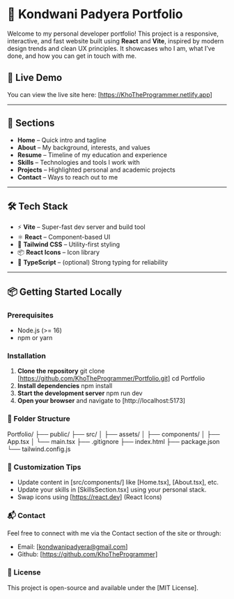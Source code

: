 # 💼 Kondwani Padyera Portfolio

Welcome to my personal developer portfolio! This project is a responsive, interactive, and fast website built using **React** and **Vite**, inspired by modern design trends and clean UX principles. It showcases who I am, what I’ve done, and how you can get in touch with me.

## 🚀 Live Demo

You can view the live site here: [https://KhoTheProgrammer.netlify.app]

---

## 📌 Sections

- **Home** – Quick intro and tagline  
- **About** – My background, interests, and values  
- **Resume** – Timeline of my education and experience  
- **Skills** – Technologies and tools I work with  
- **Projects** – Highlighted personal and academic projects  
- **Contact** – Ways to reach out to me  

---

## 🛠️ Tech Stack

- ⚡ **Vite** – Super-fast dev server and build tool  
- ⚛️ **React** – Component-based UI  
- 🎨 **Tailwind CSS** – Utility-first styling  
- 📦 **React Icons** – Icon library  
- 📁 **TypeScript** – (optional) Strong typing for reliability  

---

## 📦 Getting Started Locally

### Prerequisites

- Node.js (>= 16)
- npm or yarn

### Installation

1. **Clone the repository**
   git clone [https://github.com/KhoTheProgrammer/Portfolio.git]
   cd Portfolio
3. **Install dependencies**
   npm install
4. **Start the development server**
   npm run dev
5. **Open your browser** and navigate to [http://localhost:5173]

### 🧾 Folder Structure

  Portfolio/
├── public/
├── src/
│   ├── assets/
│   ├── components/
│   ├── App.tsx
│   └── main.tsx
├── .gitignore
├── index.html
├── package.json
└── tailwind.config.js

### 🔧 Customization Tips

- Update content in [src/components/] like [Home.tsx], [About.tsx], etc.
- Update your skills in [SkillsSection.tsx] using your personal stack.
- Swap icons using [https://react.dev] (React Icons)

### 📬 Contact

Feel free to connect with me via the Contact section of the site or through:

- Email: [kondwanipadyera@gmail.com]
- Github: [https://github.com/KhoTheProgrammer]

### 📄 License

This project is open-source and available under the [MIT License].
